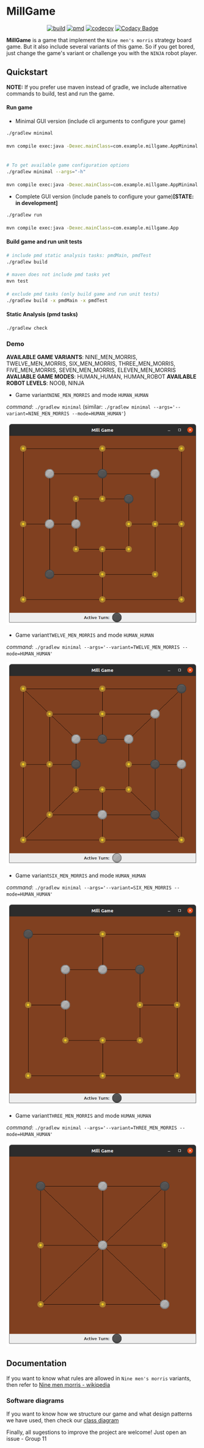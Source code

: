  # MillGame
 
 <!-- someone can help me to align these badges to the center! I'm so bad in html -->
<div style="text-align: center;margin-left:auto;margin-right:auto;width:500px">  
  
  
[![build](https://github.com/Billy-freespace/MillGame/actions/workflows/build.yml/badge.svg?branch=main)](https://github.com/Billy-freespace/MillGame/actions/workflows/build.yml)
[![pmd](https://github.com/Billy-freespace/MillGame/actions/workflows/pmd.yml/badge.svg?branch=test)](https://github.com/Billy-freespace/MillGame/actions/workflows/pmd.yml)
[![codecov](https://codecov.io/gh/Billy-freespace/MillGame/branch/main/graph/badge.svg?token=NJZOQUKC0T)](https://codecov.io/gh/Billy-freespace/MillGame)
[![Codacy Badge](https://app.codacy.com/project/badge/Grade/5043d99956d040769cba06312dff0cd0)](https://www.codacy.com/gh/Billy-freespace/MillGame/dashboard?utm_source=github.com&amp;utm_medium=referral&amp;utm_content=Billy-freespace/MillGame&amp;utm_campaign=Badge_Grade)
  

</div>


**MillGame** is a game that implement the `Nine men's morris` strategy board game. But it also include several variants of this game. So if you get bored, just change the game's variant or challenge you with the `NINJA` robot player.

## Quickstart
**NOTE:** If you prefer use maven instead of gradle, we include alternative commands to build, test and run the game.

#### Run game
* Minimal GUI version (include cli arguments to configure your game)
```bash
./gradlew minimal

mvn compile exec:java -Dexec.mainClass=com.example.millgame.AppMinimal


# To get available game configuration options
./gradlew minimal --args="-h"

mvn compile exec:java -Dexec.mainClass=com.example.millgame.AppMinimal -Dexec.args=-h
```
* Complete GUI version (include panels to configure your game)**[STATE: in development]**
```bash
./gradlew run

mvn compile exec:java -Dexec.mainClass=com.example.millgame.App
```

#### Build game and run unit tests
```bash
# include pmd static analysis tasks: pmdMain, pmdTest
./gradlew build

# maven does not include pmd tasks yet
mvn test

# exclude pmd tasks (only build game and run unit tests)
./gradlew build -x pmdMain -x pmdTest
```

#### Static Analysis (pmd tasks)
```bash
./gradlew check
```

### Demo

**AVAILABLE GAME VARIANTS**: NINE_MEN_MORRIS, TWELVE_MEN_MORRIS, SIX_MEN_MORRIS, THREE_MEN_MORRIS, FIVE_MEN_MORRIS, SEVEN_MEN_MORRIS, ELEVEN_MEN_MORRIS
**AVALIABLE GAME MODES**: HUMAN_HUMAN, HUMAN_ROBOT
**AVAILABLE ROBOT LEVELS**: NOOB, NINJA


* Game variant`NINE_MEN_MORRIS` and mode `HUMAN_HUMAN`

*command*: `./gradlew minimal` (similar: `./gradlew minimal --args='--variant=NINE_MEN_MORRIS --mode=HUMAN_HUMAN'`)

![nine-men-morris](demo/nine-men-morris-board.png)

* Game variant`TWELVE_MEN_MORRIS` and mode `HUMAN_HUMAN`

*command*: `./gradlew minimal --args='--variant=TWELVE_MEN_MORRIS --mode=HUMAN_HUMAN'`

![twelve-men-morris](demo/twelve-men-morris-board.png)

* Game variant`SIX_MEN_MORRIS` and mode `HUMAN_HUMAN`

*command*: `./gradlew minimal --args='--variant=SIX_MEN_MORRIS --mode=HUMAN_HUMAN'`

![six-men-morris](demo/six-men-morris-board.png)

* Game variant`THREE_MEN_MORRIS` and mode `HUMAN_HUMAN`

*command*: `./gradlew minimal --args='--variant=THREE_MEN_MORRIS --mode=HUMAN_HUMAN'`

![six-men-morris](demo/three-men-morris-board.png)


## Documentation

If you want to know what rules are allowed in `Nine men's morris` variants, then refer to [Nine men morris - wikipedia](https://en.wikipedia.org/wiki/Nine_men%27s_morris)

### Software diagrams
If you want to know how we structure our game and what design patterns we have used, then check our [class diagram](https://drive.google.com/file/d/1n-DbAE6KlZCJpNmzb_OeIX2zQQ1GxHFz/view?usp=sharing)


Finally, all sugestions to improve the project are welcome! Just open an issue - Group 11
